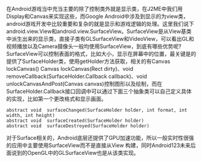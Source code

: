 在Android游戏当中充当主要的除了控制类外就是显示类，在J2ME中我们用Display和Canvas来实现这些，而Google Android中涉及到显示的为view类，android游戏开发中比较重要和复杂的就是显示和游戏逻辑的处理。这里我们说下android.view.View和android.view.SurfaceView。SurfaceView是从View基类中派生出来的显示类，直接子类有GLSurfaceView和VideoView，可以看出GL和视频播放以及Camera摄像头一般均使用SurfaceView，到底有哪些优势呢? SurfaceView可以控制表面的格式，比如大小，显示在屏幕中的位置，最关键是的提供了SurfaceHolder类，使用getHolder方法获取，相关的有Canvas  lockCanvas() 
Canvas lockCanvas(Rect dirty)、void removeCallback(SurfaceHolder.Callback callback)、void unlockCanvasAndPost(Canvas canvas)控制图形以及绘制，而在SurfaceHolder.Callback接口回调中可以通过下面三个抽象类可以自己定义具体的实现，比如第一个更改格式和显示画面。
```  
abstract void  surfaceChanged(SurfaceHolder holder, int format, int width, int height)
abstract void  surfaceCreated(SurfaceHolder holder)
abstract void  surfaceDestroyed(SurfaceHolder holder)
```
对于Surface相关的，Android底层还提供了GPU加速功能，所以一般实时性很强的应用中主要使用SurfaceView而不是直接从View 构建，同时Android123未来后面说到的OpenGL中的GLSurfaceView也是从该类实现。